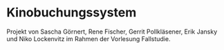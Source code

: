 # Kinobuchungssystem
Projekt von Sascha Görnert, Rene Fischer, Gerrit Pollkläsener, Erik Jansky und Niko Lockenvitz im Rahmen der Vorlesung Fallstudie.

